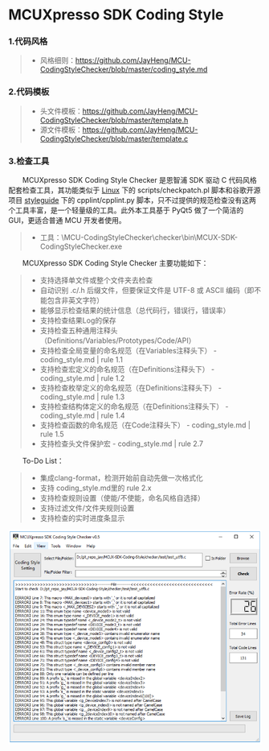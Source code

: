 # MCUXpresso SDK Coding Style

### 1.代码风格

> * 风格细则：https://github.com/JayHeng/MCU-CodingStyleChecker/blob/master/coding_style.md

### 2.代码模板

> * 头文件模板：https://github.com/JayHeng/MCU-CodingStyleChecker/blob/master/template.h
> * 源文件模板：https://github.com/JayHeng/MCU-CodingStyleChecker/blob/master/template.c

### 3.检查工具

　　MCUXpresso SDK Coding Style Checker 是恩智浦 SDK 驱动 C 代码风格配套检查工具，其功能类似于 [Linux](https://github.com/torvalds/linux) 下的 scripts/checkpatch.pl 脚本和谷歌开源项目 [styleguide](https://github.com/google/styleguide) 下的 cpplint/cpplint.py 脚本，只不过提供的规范检查没有这两个工具丰富，是一个轻量级的工具。此外本工具基于 PyQt5 做了一个简洁的 GUI，更适合普通 MCU 开发者使用。  

> * 工具：\MCU-CodingStyleChecker\checker\bin\MCUX-SDK-CodingStyleChecker.exe

　　MCUXpresso SDK Coding Style Checker 主要功能如下：  

> * 支持选择单文件或整个文件夹去检查  
> * 自动识别 .c/.h 后缀文件，但要保证文件是 UTF-8 或 ASCII 编码（即不能包含非英文字符）  
> * 能够显示检查结果的统计信息（总代码行，错误行，错误率）  
> * 支持检查结果Log的保存  
> * 支持检查五种通用注释头（Definitions/Variables/Prototypes/Code/API）  
> * 支持检查全局变量的命名规范（在Variables注释头下） - coding_style.md | rule 1.1  
> * 支持检查宏定义的命名规范（在Definitions注释头下） - coding_style.md | rule 1.2  
> * 支持检查枚举定义的命名规范（在Definitions注释头下） - coding_style.md | rule 1.3  
> * 支持检查结构体定义的命名规范（在Definitions注释头下） - coding_style.md | rule 1.4  
> * 支持检查函数的命名规范（在Code注释头下） - coding_style.md | rule 1.5  
> * 支持检查头文件保护宏 - coding_style.md | rule 2.7  

　　To-Do List：  

> * 集成clang-format，检测开始前自动先做一次格式化  
> * 支持 coding_style.md里的 rule 2.x  
> * 支持检查规则设置（使能/不使能，命名风格自选择）  
> * 支持过滤文件/文件夹规则设置  
> * 支持检查的实时进度条显示  

![](./images/build_v0.5.PNG)


